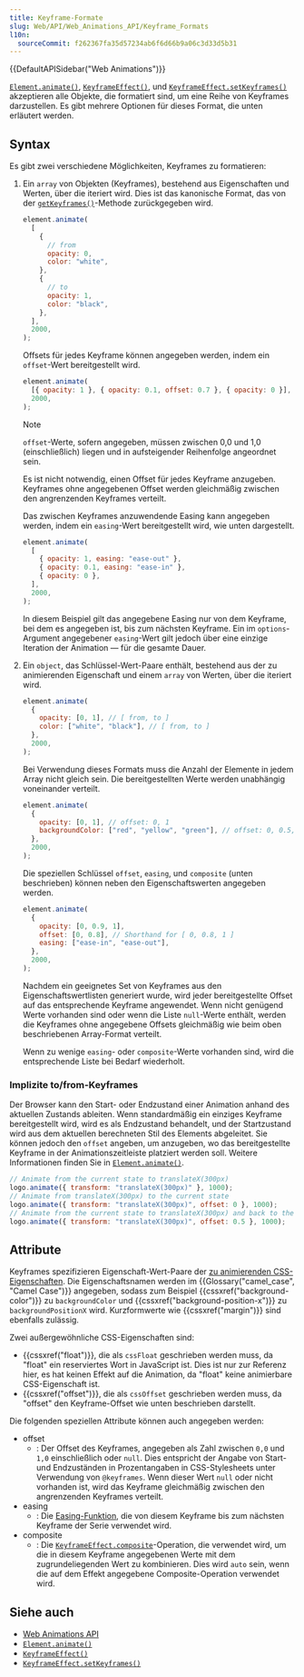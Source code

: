 ```yaml
---
title: Keyframe-Formate
slug: Web/API/Web_Animations_API/Keyframe_Formats
l10n:
  sourceCommit: f262367fa35d57234ab6f6d66b9a06c3d33d5b31
---
```


{{DefaultAPISidebar("Web Animations")}}

[`Element.animate()`](/de/docs/Web/API/Element/animate), [`KeyframeEffect()`](/de/docs/Web/API/KeyframeEffect/KeyframeEffect), und [`KeyframeEffect.setKeyframes()`](/de/docs/Web/API/KeyframeEffect/setKeyframes) akzeptieren alle Objekte, die formatiert sind, um eine Reihe von Keyframes darzustellen. Es gibt mehrere Optionen für dieses Format, die unten erläutert werden.

## Syntax

Es gibt zwei verschiedene Möglichkeiten, Keyframes zu formatieren:

1. Ein `array` von Objekten (Keyframes), bestehend aus Eigenschaften und Werten, über die iteriert wird. Dies ist das kanonische Format, das von der [`getKeyframes()`](/de/docs/Web/API/KeyframeEffect/getKeyframes)-Methode zurückgegeben wird.

   ```js
   element.animate(
     [
       {
         // from
         opacity: 0,
         color: "white",
       },
       {
         // to
         opacity: 1,
         color: "black",
       },
     ],
     2000,
   );
   ```

   Offsets für jedes Keyframe können angegeben werden, indem ein `offset`-Wert bereitgestellt wird.

   ```js
   element.animate(
     [{ opacity: 1 }, { opacity: 0.1, offset: 0.7 }, { opacity: 0 }],
     2000,
   );
   ```

   > [!NOTE]
   > `offset`-Werte, sofern angegeben, müssen zwischen 0,0 und 1,0 (einschließlich) liegen und in aufsteigender Reihenfolge angeordnet sein.

   Es ist nicht notwendig, einen Offset für jedes Keyframe anzugeben. Keyframes ohne angegebenen Offset werden gleichmäßig zwischen den angrenzenden Keyframes verteilt.

   Das zwischen Keyframes anzuwendende Easing kann angegeben werden, indem ein `easing`-Wert bereitgestellt wird, wie unten dargestellt.

   ```js
   element.animate(
     [
       { opacity: 1, easing: "ease-out" },
       { opacity: 0.1, easing: "ease-in" },
       { opacity: 0 },
     ],
     2000,
   );
   ```

   In diesem Beispiel gilt das angegebene Easing nur von dem Keyframe, bei dem es angegeben ist, bis zum nächsten Keyframe. Ein im `options`-Argument angegebener `easing`-Wert gilt jedoch über eine einzige Iteration der Animation — für die gesamte Dauer.

2. Ein `object`, das Schlüssel-Wert-Paare enthält, bestehend aus der zu animierenden Eigenschaft und einem `array` von Werten, über die iteriert wird.

   ```js
   element.animate(
     {
       opacity: [0, 1], // [ from, to ]
       color: ["white", "black"], // [ from, to ]
     },
     2000,
   );
   ```

   Bei Verwendung dieses Formats muss die Anzahl der Elemente in jedem Array nicht gleich sein. Die bereitgestellten Werte werden unabhängig voneinander verteilt.

   ```js
   element.animate(
     {
       opacity: [0, 1], // offset: 0, 1
       backgroundColor: ["red", "yellow", "green"], // offset: 0, 0.5, 1
     },
     2000,
   );
   ```

   Die speziellen Schlüssel `offset`, `easing`, und `composite` (unten beschrieben) können neben den Eigenschaftswerten angegeben werden.

   ```js
   element.animate(
     {
       opacity: [0, 0.9, 1],
       offset: [0, 0.8], // Shorthand for [ 0, 0.8, 1 ]
       easing: ["ease-in", "ease-out"],
     },
     2000,
   );
   ```

   Nachdem ein geeignetes Set von Keyframes aus den Eigenschaftswertlisten generiert wurde, wird jeder bereitgestellte Offset auf das entsprechende Keyframe angewendet. Wenn nicht genügend Werte vorhanden sind oder wenn die Liste `null`-Werte enthält, werden die Keyframes ohne angegebene Offsets gleichmäßig wie beim oben beschriebenen Array-Format verteilt.

   Wenn zu wenige `easing`- oder `composite`-Werte vorhanden sind, wird die entsprechende Liste bei Bedarf wiederholt.

### Implizite to/from-Keyframes

Der Browser kann den Start- oder Endzustand einer Animation anhand des aktuellen Zustands ableiten. Wenn standardmäßig ein einziges Keyframe bereitgestellt wird, wird es als Endzustand behandelt, und der Startzustand wird aus dem aktuellen berechneten Stil des Elements abgeleitet. Sie können jedoch den `offset` angeben, um anzugeben, wo das bereitgestellte Keyframe in der Animationszeitleiste platziert werden soll. Weitere Informationen finden Sie in [`Element.animate()`](/de/docs/Web/API/Element/animate#implicit_tofrom_keyframes).

```js
// Animate from the current state to translateX(300px)
logo.animate({ transform: "translateX(300px)" }, 1000);
// Animate from translateX(300px) to the current state
logo.animate({ transform: "translateX(300px)", offset: 0 }, 1000);
// Animate from the current state to translateX(300px) and back to the current state
logo.animate({ transform: "translateX(300px)", offset: 0.5 }, 1000);
```

## Attribute

Keyframes spezifizieren Eigenschaft-Wert-Paare der [zu animierenden CSS-Eigenschaften](/de/docs/Web/CSS/CSS_animated_properties). Die Eigenschaftsnamen werden im {{Glossary("camel_case", "Camel Case")}} angegeben, sodass zum Beispiel {{cssxref("background-color")}} zu `backgroundColor` und {{cssxref("background-position-x")}} zu `backgroundPositionX` wird. Kurzformwerte wie {{cssxref("margin")}} sind ebenfalls zulässig.

Zwei außergewöhnliche CSS-Eigenschaften sind:

- {{cssxref("float")}}, die als `cssFloat` geschrieben werden muss, da "float" ein reserviertes Wort in JavaScript ist. Dies ist nur zur Referenz hier, es hat keinen Effekt auf die Animation, da "float" keine animierbare CSS-Eigenschaft ist.
- {{cssxref("offset")}}, die als `cssOffset` geschrieben werden muss, da "offset" den Keyframe-Offset wie unten beschrieben darstellt.

Die folgenden speziellen Attribute können auch angegeben werden:

- offset
  - : Der Offset des Keyframes, angegeben als Zahl zwischen `0,0` und `1,0` einschließlich oder `null`. Dies entspricht der Angabe von Start- und Endzuständen in Prozentangaben in CSS-Stylesheets unter Verwendung von `@keyframes`. Wenn dieser Wert `null` oder nicht vorhanden ist, wird das Keyframe gleichmäßig zwischen den angrenzenden Keyframes verteilt.
- easing
  - : Die [Easing-Funktion](/de/docs/Web/CSS/easing-function), die von diesem Keyframe bis zum nächsten Keyframe der Serie verwendet wird.
- composite
  - : Die [`KeyframeEffect.composite`](/de/docs/Web/API/KeyframeEffect/composite)-Operation, die verwendet wird, um die in diesem Keyframe angegebenen Werte mit dem zugrundeliegenden Wert zu kombinieren. Dies wird `auto` sein, wenn die auf dem Effekt angegebene Composite-Operation verwendet wird.

## Siehe auch

- [Web Animations API](/de/docs/Web/API/Web_Animations_API)
- [`Element.animate()`](/de/docs/Web/API/Element/animate)
- [`KeyframeEffect()`](/de/docs/Web/API/KeyframeEffect/KeyframeEffect)
- [`KeyframeEffect.setKeyframes()`](/de/docs/Web/API/KeyframeEffect/setKeyframes)
